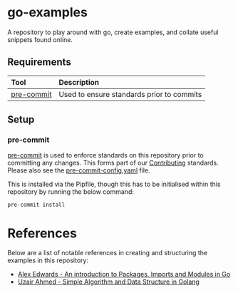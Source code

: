 # go-examples

A repository to play around with go, create examples, and collate useful snippets found online.

## Requirements

| Tool                                                                                     | Description                                     |
|:-----------------------------------------------------------------------------------------|:------------------------------------------------|
| [pre-commit](https://pre-commit.com/)                                                    | Used to ensure standards prior to commits       |

## Setup

### pre-commit

[pre-commit](https://pre-commit.com/) is used to enforce standards on this repository prior to committing any changes. This forms part of
our [Contributing](../CONTRIBUTING.md) standards. Please also see the
[pre-commit-config.yaml](../.pre-commit-config.yaml) file.

This is installed via the Pipfile, though this has to be initialised within this repository by running the below
command:

```shell
pre-commit install
```

# References

Below are a list of notable references in creating and structuring the examples
in this repository:

* [Alex Edwards - An introduction to Packages, Imports and Modules in Go](https://www.alexedwards.net/blog/an-introduction-to-packages-imports-and-modules#packages)
* [Uzair Ahmed - Simple Algorithm and Data Structure in Golang](https://medium.com/@uzairahmed01/algorithm-and-data-structure-in-golang-2869da82723e)

